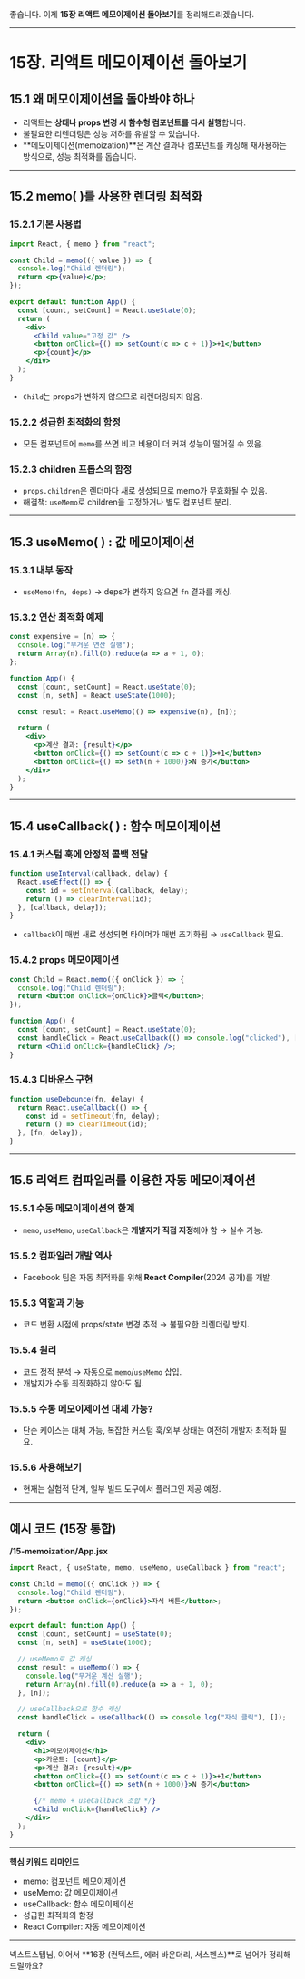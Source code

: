 좋습니다. 이제 **15장 리액트 메모이제이션 돌아보기**를 정리해드리겠습니다.

---

# 15장. 리액트 메모이제이션 돌아보기

## 15.1 왜 메모이제이션을 돌아봐야 하나

* 리액트는 **상태나 props 변경 시 함수형 컴포넌트를 다시 실행**합니다.
* 불필요한 리렌더링은 성능 저하를 유발할 수 있습니다.
* \*\*메모이제이션(memoization)\*\*은 계산 결과나 컴포넌트를 캐싱해 재사용하는 방식으로, 성능 최적화를 돕습니다.

---

## 15.2 memo( )를 사용한 렌더링 최적화

### 15.2.1 기본 사용법

```jsx
import React, { memo } from "react";

const Child = memo(({ value }) => {
  console.log("Child 렌더링");
  return <p>{value}</p>;
});

export default function App() {
  const [count, setCount] = React.useState(0);
  return (
    <div>
      <Child value="고정 값" />
      <button onClick={() => setCount(c => c + 1)}>+1</button>
      <p>{count}</p>
    </div>
  );
}
```

* `Child`는 props가 변하지 않으므로 리렌더링되지 않음.

### 15.2.2 성급한 최적화의 함정

* 모든 컴포넌트에 `memo`를 쓰면 비교 비용이 더 커져 성능이 떨어질 수 있음.

### 15.2.3 children 프롭스의 함정

* `props.children`은 렌더마다 새로 생성되므로 memo가 무효화될 수 있음.
* 해결책: `useMemo`로 children을 고정하거나 별도 컴포넌트 분리.

---

## 15.3 useMemo( ) : 값 메모이제이션

### 15.3.1 내부 동작

* `useMemo(fn, deps)` → deps가 변하지 않으면 `fn` 결과를 캐싱.

### 15.3.2 연산 최적화 예제

```jsx
const expensive = (n) => {
  console.log("무거운 연산 실행");
  return Array(n).fill(0).reduce(a => a + 1, 0);
};

function App() {
  const [count, setCount] = React.useState(0);
  const [n, setN] = React.useState(1000);

  const result = React.useMemo(() => expensive(n), [n]);

  return (
    <div>
      <p>계산 결과: {result}</p>
      <button onClick={() => setCount(c => c + 1)}>+1</button>
      <button onClick={() => setN(n + 1000)}>N 증가</button>
    </div>
  );
}
```

---

## 15.4 useCallback( ) : 함수 메모이제이션

### 15.4.1 커스텀 훅에 안정적 콜백 전달

```jsx
function useInterval(callback, delay) {
  React.useEffect(() => {
    const id = setInterval(callback, delay);
    return () => clearInterval(id);
  }, [callback, delay]);
}
```

* `callback`이 매번 새로 생성되면 타이머가 매번 초기화됨 → `useCallback` 필요.

### 15.4.2 props 메모이제이션

```jsx
const Child = React.memo(({ onClick }) => {
  console.log("Child 렌더링");
  return <button onClick={onClick}>클릭</button>;
});

function App() {
  const [count, setCount] = React.useState(0);
  const handleClick = React.useCallback(() => console.log("clicked"), []);
  return <Child onClick={handleClick} />;
}
```

### 15.4.3 디바운스 구현

```jsx
function useDebounce(fn, delay) {
  return React.useCallback(() => {
    const id = setTimeout(fn, delay);
    return () => clearTimeout(id);
  }, [fn, delay]);
}
```

---

## 15.5 리액트 컴파일러를 이용한 자동 메모이제이션

### 15.5.1 수동 메모이제이션의 한계

* `memo`, `useMemo`, `useCallback`은 **개발자가 직접 지정**해야 함 → 실수 가능.

### 15.5.2 컴파일러 개발 역사

* Facebook 팀은 자동 최적화를 위해 **React Compiler**(2024 공개)를 개발.

### 15.5.3 역할과 기능

* 코드 변환 시점에 props/state 변경 추적 → 불필요한 리렌더링 방지.

### 15.5.4 원리

* 코드 정적 분석 → 자동으로 `memo`/`useMemo` 삽입.
* 개발자가 수동 최적화하지 않아도 됨.

### 15.5.5 수동 메모이제이션 대체 가능?

* 단순 케이스는 대체 가능, 복잡한 커스텀 훅/외부 상태는 여전히 개발자 최적화 필요.

### 15.5.6 사용해보기

* 현재는 실험적 단계, 일부 빌드 도구에서 플러그인 제공 예정.

---

## 예시 코드 (15장 통합)

**/15-memoization/App.jsx**

```jsx
import React, { useState, memo, useMemo, useCallback } from "react";

const Child = memo(({ onClick }) => {
  console.log("Child 렌더링");
  return <button onClick={onClick}>자식 버튼</button>;
});

export default function App() {
  const [count, setCount] = useState(0);
  const [n, setN] = useState(1000);

  // useMemo로 값 캐싱
  const result = useMemo(() => {
    console.log("무거운 계산 실행");
    return Array(n).fill(0).reduce(a => a + 1, 0);
  }, [n]);

  // useCallback으로 함수 캐싱
  const handleClick = useCallback(() => console.log("자식 클릭"), []);

  return (
    <div>
      <h1>메모이제이션</h1>
      <p>카운트: {count}</p>
      <p>계산 결과: {result}</p>
      <button onClick={() => setCount(c => c + 1)}>+1</button>
      <button onClick={() => setN(n + 1000)}>N 증가</button>

      {/* memo + useCallback 조합 */}
      <Child onClick={handleClick} />
    </div>
  );
}
```

---

**핵심 키워드 리마인드**

* memo: 컴포넌트 메모이제이션
* useMemo: 값 메모이제이션
* useCallback: 함수 메모이제이션
* 성급한 최적화의 함정
* React Compiler: 자동 메모이제이션

---

넥스트스탭님, 이어서 \*\*16장 (컨텍스트, 에러 바운더리, 서스펜스)\*\*로 넘어가 정리해드릴까요?
